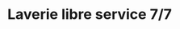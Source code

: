 ---
title: "Laverie libre service 7/7"
url: /sannois/laverie-libre-service-7-7/
shop: blanchisserie
---